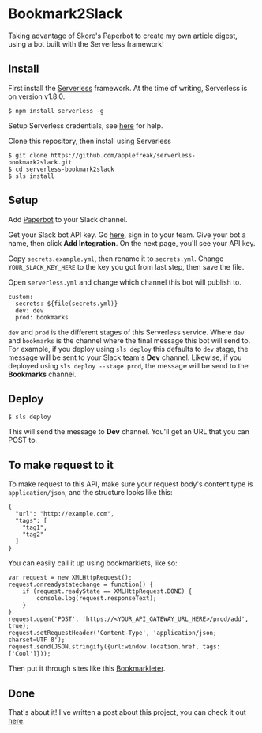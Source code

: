 # Bookmark2Slack

Taking advantage of Skore's Paperbot to create my own article digest, using a bot built with the Serverless framework!

## Install

First install the [Serverless](https://serverless.com/) framework. At the time of writing, Serverless is on version v1.8.0.

	$ npm install serverless -g

Setup Serverless credentials, see [here](https://serverless.com/framework/docs/providers/aws/guide/credentials/) for help. 

Clone this repository, then install using Serverless

	$ git clone https://github.com/applefreak/serverless-bookmark2slack.git
	$ cd serverless-bookmark2slack
	$ sls install

## Setup

Add [Paperbot](http://paperbot.ai/) to your Slack channel.

Get your Slack bot API key. Go [here](https://my.slack.com/services/new/bot), sign in to your team. Give your bot a name, then click __Add Integration__. On the next page, you'll see your API key. 

Copy `secrets.example.yml`, then rename it to `secrets.yml`. Change `YOUR_SLACK_KEY_HERE` to the key you got from last step, then save the file.

Open `serverless.yml` and change which channel this bot will publish to.

	custom:
	  secrets: ${file(secrets.yml)}
	  dev: dev
	  prod: bookmarks

`dev` and `prod` is the different stages of this Serverless service. Where `dev` and `bookmarks` is the channel where the final message this bot will send to. For example, if you deploy using `sls deploy` this defaults to `dev` stage, the message will be sent to your Slack team's __Dev__ channel. Likewise, if you deployed using `sls deploy --stage prod`, the message will be send to the __Bookmarks__ channel.

## Deploy

	$ sls deploy

This will send the message to __Dev__ channel. You'll get an URL that you can POST to.

## To make request to it

To make request to this API, make sure your request body's content type is `application/json`, and the structure looks like this:

	{
	  "url": "http://example.com",
	  "tags": [
	    "tag1",
	    "tag2"
	  ]
	}

You can easily call it up using bookmarklets, like so:

	var request = new XMLHttpRequest();
	request.onreadystatechange = function() {
	    if (request.readyState == XMLHttpRequest.DONE) {
	        console.log(request.responseText);
	    }
	}
	request.open('POST', 'https://<YOUR_API_GATEWAY_URL_HERE>/prod/add', true);
	request.setRequestHeader('Content-Type', 'application/json; charset=UTF-8');
	request.send(JSON.stringify({url:window.location.href, tags:['Cool']}));

Then put it through sites like this [Bookmarkleter](http://chriszarate.github.io/bookmarkleter/).

## Done

That's about it! I've written a post about this project, you can check it out [here](https://poyu.xyz/projects/serverless-bookmark2slack/).
